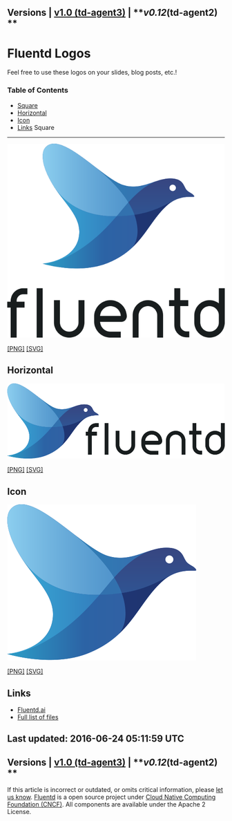 
Versions \| [v1.0 (td-agent3)](/v1.0/articles/logo) \| ***v0.12*(td-agent2) **
------------------------------------------------------------------------

Fluentd Logos
=============

Feel free to use these logos on your slides, blog posts, etc.!


### Table of Contents

-   [Square](#square)
-   [Horizontal](#horizontal)
-   [Icon](#icon)
-   [Links](#links)
Square
------



[![](https://raw.githubusercontent.com/fluent/fluentd-docs/master/public/logo/Fluentd_square.png)](https://raw.githubusercontent.com/fluent/fluentd-docs/master/public/logo/Fluentd_square.png)




[\[PNG\]](https://raw.githubusercontent.com/fluent/fluentd-docs/master/public/logo/Fluentd_square.png)
[\[SVG\]](https://raw.githubusercontent.com/fluent/fluentd-docs/master/public/logo/Fluentd_square.svg)


Horizontal
----------

[![](https://raw.githubusercontent.com/fluent/fluentd-docs/master/public/logo/Fluentd_horizontal.png)](https://raw.githubusercontent.com/fluent/fluentd-docs/master/public/logo/Fluentd_horizontal.png)


[\[PNG\]](https://raw.githubusercontent.com/fluent/fluentd-docs/master/public/logo/Fluentd_horizontal.png)
[\[SVG\]](https://raw.githubusercontent.com/fluent/fluentd-docs/master/public/logo/Fluentd_horizontal.svg)


Icon
----

[![](https://raw.githubusercontent.com/fluent/fluentd-docs/master/public/logo/Fluentd_icon.png)](https://raw.githubusercontent.com/fluent/fluentd-docs/master/public/logo/Fluentd_icon.png)



[\[PNG\]](https://raw.githubusercontent.com/fluent/fluentd-docs/master/public/logo/Fluentd_icon.png)
[\[SVG\]](https://raw.githubusercontent.com/fluent/fluentd-docs/master/public/logo/Fluentd_icon.svg)



Links
-----

-   [Fluentd.ai](https://raw.githubusercontent.com/fluent/fluentd-docs/master/public/logo/Fluentd.ai)
-   [Full list of
    files](https://github.com/fluent/fluentd-docs/tree/master/public/logo)


Last updated: 2016-06-24 05:11:59 UTC
------------------------------------------------------------------------
Versions \| [v1.0 (td-agent3)](/v1.0/articles/logo) \| ***v0.12*(td-agent2) **
------------------------------------------------------------------------

If this article is incorrect or outdated, or omits critical information,
please [let us
know](https://github.com/fluent/fluentd-docs/issues?state=open).
[Fluentd](http://www.fluentd.org/) is a open source project under [Cloud
Native Computing Foundation (CNCF)](https://cncf.io/). All components
are available under the Apache 2 License.
